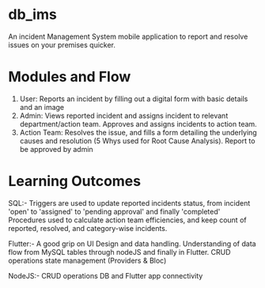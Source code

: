 # db_ims

An incident Management System mobile application to report and resolve issues on your premises quicker.

# Modules and Flow
1) User: Reports an incident by filling out a digital form with basic details and an image
2) Admin: Views reported incident and assigns incident to relevant department/action team. Approves and assigns incidents to action team.
3) Action Team: Resolves the issue, and fills a form detailing the underlying causes and resolution (5 Whys used for Root Cause Analysis). Report to be approved by admin

# Learning Outcomes

SQL:-
Triggers are used to update reported incidents status, from incident 'open' to 'assigned' to 'pending approval' and finally 'completed'
Procedures used to calculate action team efficiencies, and keep count of reported, resolved, and category-wise incidents.

Flutter:-
A good grip on UI Design and data handling. 
Understanding of data flow from MySQL tables through nodeJS and finally in Flutter.
CRUD operations
state management (Providers & Bloc)

NodeJS:-
CRUD operations
DB and Flutter app connectivity
